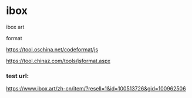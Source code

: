 # ibox
ibox art

format

https://tool.oschina.net/codeformat/js

https://tool.chinaz.com/tools/jsformat.aspx

### test url:
https://www.ibox.art/zh-cn/item/?resell=1&id=100513726&gid=100962506
